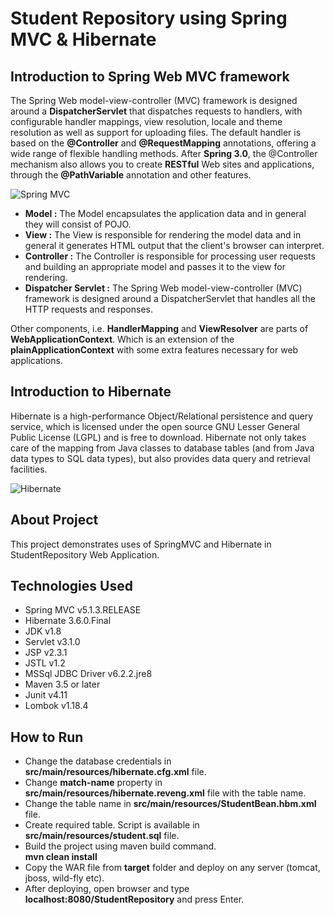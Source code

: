 # Student Repository using Spring MVC & Hibernate

## Introduction to Spring Web MVC framework

The Spring Web model-view-controller (MVC) framework is designed around a **DispatcherServlet** that dispatches requests to handlers, with configurable handler mappings, view resolution, locale and theme resolution as well as support for uploading files. The default handler is based on the **@Controller** and **@RequestMapping** annotations, offering a wide range of flexible handling methods. After **Spring 3.0**, the @Controller mechanism also allows you to create **RESTful** Web sites and applications, through the **@PathVariable** annotation and other features.   

![Spring MVC](https://github.com/amanver16/ebooks_cheatsheets/blob/master/Images/Spring%20MVC%20Architecture.png)

* **Model :** The Model encapsulates the application data and in general they will consist of POJO.
* **View :** The View is responsible for rendering the model data and in general it generates HTML output that the client's browser can interpret.
* **Controller :** The Controller is responsible for processing user requests and building an appropriate model and passes it to the view for rendering.
* **Dispatcher Servlet :** The Spring Web model-view-controller (MVC) framework is designed around a DispatcherServlet that handles all the HTTP requests and responses.  

Other components, i.e. **HandlerMapping** and **ViewResolver** are parts of **WebApplicationContext**. Which is an extension of the **plainApplicationContext** with some extra features necessary for web applications.

## Introduction to Hibernate

Hibernate is a high-performance Object/Relational persistence and query service, which is licensed under the open source GNU Lesser General Public License (LGPL) and is free to download. Hibernate not only takes care of the mapping from Java classes to database tables (and from Java data types to SQL data types), but also provides data query and retrieval facilities.  

![Hibernate](https://github.com/amanver16/ebooks_cheatsheets/blob/master/Images/Hibernate%20Architecture.png)

## About Project
This project demonstrates uses of SpringMVC and Hibernate in StudentRepository Web Application.

## Technologies Used
* Spring MVC v5.1.3.RELEASE
* Hibernate 3.6.0.Final
* JDK v1.8
* Servlet v3.1.0
* JSP v2.3.1
* JSTL v1.2
* MSSql JDBC Driver v6.2.2.jre8
* Maven 3.5 or later
* Junit v4.11
* Lombok v1.18.4

## How to Run
* Change the database credentials in **src/main/resources/hibernate.cfg.xml** file.
* Change **match-name** property in **src/main/resources/hibernate.reveng.xml** file with the table name.
* Change the table name in **src/main/resources/StudentBean.hbm.xml** file.
* Create required table. Script is available in **src/main/resources/student.sql** file.
* Build the project using maven build command.  
**mvn clean install**
* Copy the WAR file from **target** folder and deploy on any server (tomcat, jboss, wild-fly etc).
* After deploying, open browser and type **localhost:8080/StudentRepository** and press Enter.